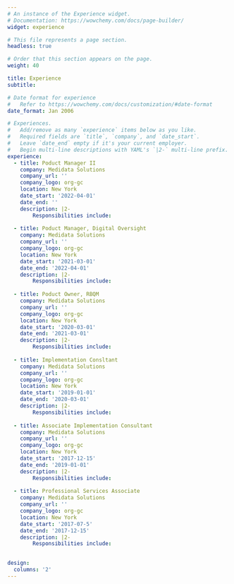 ```yaml
---
# An instance of the Experience widget.
# Documentation: https://wowchemy.com/docs/page-builder/
widget: experience

# This file represents a page section.
headless: true

# Order that this section appears on the page.
weight: 40

title: Experience
subtitle:

# Date format for experience
#   Refer to https://wowchemy.com/docs/customization/#date-format
date_format: Jan 2006

# Experiences.
#   Add/remove as many `experience` items below as you like.
#   Required fields are `title`, `company`, and `date_start`.
#   Leave `date_end` empty if it's your current employer.
#   Begin multi-line descriptions with YAML's `|2-` multi-line prefix.
experience:
  - title: Poduct Manager II
    company: Medidata Solutions
    company_url: ''
    company_logo: org-gc
    location: New York
    date_start: '2022-04-01'
    date_end: ''
    description: |2-
        Responsibilities include:
        
  - title: Poduct Manager, Digital Oversight
    company: Medidata Solutions
    company_url: ''
    company_logo: org-gc
    location: New York
    date_start: '2021-03-01'
    date_end: '2022-04-01'
    description: |2-
        Responsibilities include:
        
  - title: Poduct Owner, RBQM
    company: Medidata Solutions
    company_url: ''
    company_logo: org-gc
    location: New York
    date_start: '2020-03-01'
    date_end: '2021-03-01'
    description: |2-
        Responsibilities include:
        
  - title: Implementation Consltant
    company: Medidata Solutions
    company_url: ''
    company_logo: org-gc
    location: New York
    date_start: '2019-01-01'
    date_end: '2020-03-01'
    description: |2-
        Responsibilities include:  
        
  - title: Associate Implementation Consultant
    company: Medidata Solutions
    company_url: ''
    company_logo: org-gc
    location: New York
    date_start: '2017-12-15'
    date_end: '2019-01-01'
    description: |2-
        Responsibilities include: 
        
  - title: Professional Services Associate
    company: Medidata Solutions
    company_url: ''
    company_logo: org-gc
    location: New York
    date_start: '2017-07-5'
    date_end: '2017-12-15'
    description: |2-
        Responsibilities include:         
        

design:
  columns: '2'
---
```

